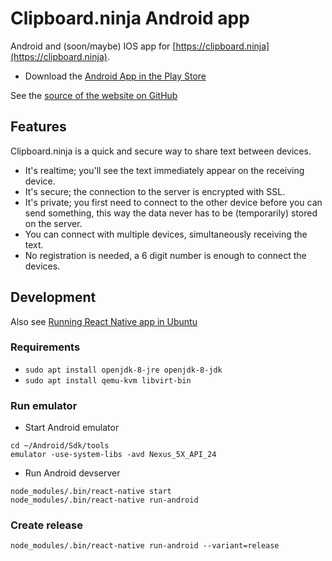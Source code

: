 # Clipboard.ninja Android app

Android and (soon/maybe) IOS app for [https://clipboard.ninja](https://clipboard.ninja).

* Download the [Android App in the Play Store](https://play.google.com/store/apps/details?id=nl.trafex.apps.clipboardninja)

See the [source of the website on GitHub](https://github.com/TrafeX/clipboard.ninja)

## Features

Clipboard.ninja is a quick and secure way to share text between devices.

 * It's realtime; you'll see the text immediately appear on the receiving device.
 * It's secure; the connection to the server is encrypted with SSL.
 * It's private; you first need to connect to the other device before you can send something, this way the data never has to be (temporarily) stored on the server. 
 * You can connect with multiple devices, simultaneously receiving the text.
 * No registration is needed, a 6 digit number is enough to connect the devices.

## Development
Also see [Running React Native app in Ubuntu](https://medium.com/@dooboolab/running-react-native-app-in-ubuntu-18-04-7d1db4ac7518)

### Requirements
- `sudo apt install openjdk-8-jre openjdk-8-jdk`
- `sudo apt install qemu-kvm libvirt-bin`

### Run emulator

- Start Android emulator
```shell
cd ~/Android/Sdk/tools
emulator -use-system-libs -avd Nexus_5X_API_24
```

- Run Android devserver
```shell
node_modules/.bin/react-native start
node_modules/.bin/react-native run-android
```

### Create release

```shell
node_modules/.bin/react-native run-android --variant=release
```
